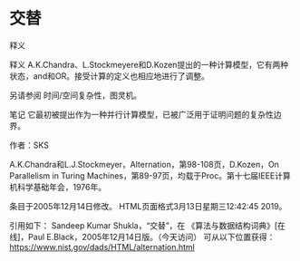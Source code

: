 # 交替


释义



释义
A.K.Chandra、L.Stockmeyere和D.Kozen提出的一种计算模型，它有两种状态，and和OR。接受计算的定义也相应地进行了调整。



另请参阅
时间/空间复杂性，图灵机。



笔记
它最初被提出作为一种并行计算模型，已被广泛用于证明问题的复杂性边界。


作者：SKS


A.K.Chandra和L.J.Stockmeyer，Alternation，第98-108页，D.Kozen，On Parallelism in Turing Machines，第89-97页，均载于Proc。第十七届IEEE计算机科学基础年会，1976年。








条目于2005年12月14日修改。
HTML页面格式3月13日星期三12:42:45 2019。



引用如下：
Sandeep Kumar Shukla，“交替”，在
《算法与数据结构词典》[在线]，Paul E.Black，2005年12月14日版。（今天访问）
可从以下位置获得：https://www.nist.gov/dads/HTML/alternation.html